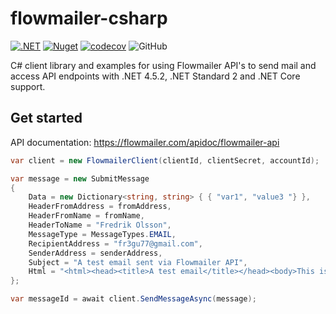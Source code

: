 # flowmailer-csharp

[![.NET](https://github.com/EducateIt/flowmailer-csharp/actions/workflows/dotnet.yml/badge.svg?branch=main)](https://github.com/EducateIt/flowmailer-csharp/actions/workflows/dotnet.yml) [![Nuget](https://img.shields.io/nuget/v/EducateIt.Flowmailer)](https://www.nuget.org/packages/EducateIt.Flowmailer/) [![codecov](https://codecov.io/gh/EducateIt/flowmailer-csharp/branch/main/graph/badge.svg?token=81FXK7VGPB)](https://codecov.io/gh/EducateIt/flowmailer-csharp) ![GitHub](https://img.shields.io/github/license/EducateIt/flowmailer-csharp)

C# client library and examples for using Flowmailer API's to send mail and access API endpoints with .NET 4.5.2, .NET Standard 2 and .NET Core support.

## Get started

API documentation: https://flowmailer.com/apidoc/flowmailer-api

```C#
var client = new FlowmailerClient(clientId, clientSecret, accountId);

var message = new SubmitMessage
{
    Data = new Dictionary<string, string> { { "var1", "value3 "} },
    HeaderFromAddress = fromAddress,
    HeaderFromName = fromName,
    HeaderToName = "Fredrik Olsson",
    MessageType = MessageTypes.EMAIL,
    RecipientAddress = "fr3gu77@gmail.com",
    SenderAddress = senderAddress,
    Subject = "A test email sent via Flowmailer API",
    Html = "<html><head><title>A test email</title></head><body>This is a test!</body></html>"
};

var messageId = await client.SendMessageAsync(message);
```
